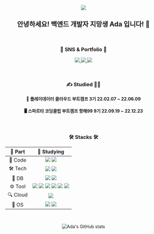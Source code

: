 <div align=center>
<img src="https://capsule-render.vercel.app/api?type=waving&color=f1d1d2&height=200&section=header&text=Ada's%20Github&fontSize=50&fontColor=565655&animation=fadeIn" />


  <h2> 안녕하세요! 백엔드 개발자 지망생 Ada 입니다! 👋 </h2>
  
  

<br>
<div align=center>
   <h3>🎨 SNS & Portfolio 🎨</h3>
</div>
<div align=center>
   <a href="https://tb-portfolio.notion.site/Trip-Balance-Project-6aad1f3ea6f947c3a79985a4eed08ddf">
      <img src="https://img.shields.io/badge/Portfolio-8CA1AF?style=flat&logo=Files&logoColor=white" />
   </a>
  <a href="https://velog.io/@qwd101">
      <img src="https://img.shields.io/badge/Blog-FF9800?style=flat&logo=Blogger&logoColor=white" />
   </a>
   <a href="mailto:bangjueun62@gmail.com">
      <img src="https://img.shields.io/badge/Mail-EA4335?style=flat&logo=Gmail&logoColor=white" />
   </a>
   <br>
</div>
<br>
<br>

  <h3> ✍ Studied 👩‍🎓 </h3>
  
 #### 💾 플레이데이터 클라우드 부트캠프 3기 22.02.07 ~ 22.06.09
  
 #### 🖥 스파르타 코딩클럽 부트캠프 항해99 9기 22.09.19 ~ 22.12.23
 
  <br>

<h3> 🛠 Stacks 🛠 </h3>
  
|🔩 Part| 📖 Studying |
|:---:|:---:|
|📃 Code| <img src="https://img.shields.io/badge/java-FC4C02?style=for-the-badge&logo=&logoColor=white"> <img src="https://img.shields.io/badge/Python-3776AB?style=for-the-badge&logo=Python&logoColor=white"> |
|🛠 Tech| <img src="https://img.shields.io/badge/Spring-6DB33F?style=for-the-badge&logo=github&logoColor=white"> <img src="https://img.shields.io/badge/GRADLE-02303A?style=for-the-badge&logo=Gradle&logoColor=white">|
|💾 DB| <img src="https://img.shields.io/badge/MySQL-4479A1?style=for-the-badge&logo=MySQL&logoColor=white"> <img src="https://img.shields.io/badge/Docker-2496ED?style=for-the-badge&logo=Docker&logoColor=white">|
|⚙️ Tool| <img src="https://img.shields.io/badge/github-7D929E?style=for-the-badge&logo=github&logoColor=white"> <img src="https://img.shields.io/badge/Jira-0052CC?style=for-the-badge&logo=Jira%20Software&logoColor=white"> <img src="https://img.shields.io/badge/IntelliJ IDEA-F8991C?style=for-the-badge&logo=IntelliJ%20IDEA&logoColor=white"> <img src="https://img.shields.io/badge/VSCODE-007ACC?style=for-the-badge&logo=Visual%20Studio Code&logoColor=white"> <img src="https://img.shields.io/badge/PyCharm-000000?style=for-the-badge&logo=PyCharm&logoColor=white"> <img src="https://img.shields.io/badge/SSL-F68212?style=for-the-badge&logo=Open%20Access&logoColor=white">|
|🔍 Cloud| <img src="https://img.shields.io/badge/AWS-232F3E?style=for-the-badge&logo=Amazon%20AWS&logoColor=white"> |
|🐧 OS | <img src="https://img.shields.io/badge/linux-FCC624?style=for-the-badge&logo=linux&logoColor=black"> <img src="https://img.shields.io/badge/Ubuntu-E95420?style=for-the-badge&logo=Ubuntu&logoColor=white">|
  
  <br>

![Ada's GitHub stats](https://github-readme-stats.vercel.app/api?username=jueun330&show_icons=true&bg_color=00000000)
  
 </div>
